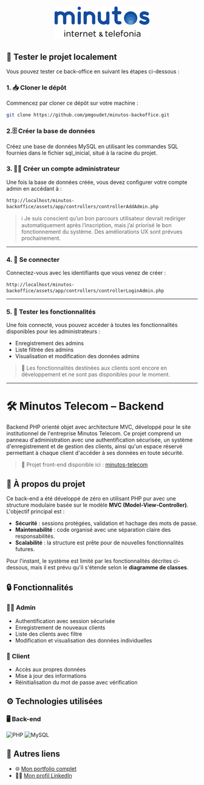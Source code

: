 <h1 align="center">
<img src="assets/img/logo/logo-oficial.png" alt="Logo" width="250px">
</h1>


## 🧪 Tester le projet localement

Vous pouvez tester ce back-office en suivant les étapes ci-dessous :

### 1. 📥 Cloner le dépôt
Commencez par cloner ce dépôt sur votre machine :

```bash
git clone https://github.com/pmgoudet/minutos-backoffice.git
```

### 2.🗄️ Créer la base de données
Créez une base de données MySQL en utilisant les commandes SQL fournies dans le fichier sql_inicial, situé à la racine du projet.

### 3. 🧑‍💻 Créer un compte administrateur
Une fois la base de données créée, vous devez configurer votre compte admin en accédant à :

```arduino
http://localhost/minutos-backoffice/assets/app/controllers/controllerAddAdmin.php
```
> ℹ️ Je suis conscient qu’un bon parcours utilisateur devrait rediriger automatiquement après l’inscription, mais j’ai priorisé le bon fonctionnement du système. Des améliorations UX sont prévues prochainement.

---

### 4. 🔐 Se connecter

Connectez-vous avec les identifiants que vous venez de créer :

```arduino
http://localhost/minutos-backoffice/assets/app/controllers/controllerLoginAdmin.php
```

---

### 5. 🧭 Tester les fonctionnalités

Une fois connecté, vous pouvez accéder à toutes les fonctionnalités disponibles pour les administrateurs :

- Enregistrement des admins  
- Liste filtrée des admins  
- Visualisation et modification des données admins  

> 🚧 Les fonctionnalités destinées aux clients sont encore en développement et ne sont pas disponibles pour le moment.

---



# 🛠️ Minutos Telecom – Backend

Backend PHP orienté objet avec architecture MVC, développé pour le site institutionnel de l'entreprise Minutos Telecom. Ce projet comprend un panneau d'administration avec une authentification sécurisée, un système d'enregistrement et de gestion des clients, ainsi qu'un espace réservé permettant à chaque client d'accéder à ses données en toute sécurité.

> 🔗 Projet front-end disponible ici : [minutos-telecom](https://github.com/pmgoudet/minutos-telecom)

## 📌 À propos du projet

Ce back-end a été développé de zéro en utilisant PHP pur avec une structure modulaire basée sur le modèle **MVC (Model-View-Controller)**. L'objectif principal est :

- **Sécurité** : sessions protégées, validation et hachage des mots de passe.
- **Maintenabilité** : code organisé avec une séparation claire des responsabilités.
- **Scalabilité** : la structure est prête pour de nouvelles fonctionnalités futures.

Pour l'instant, le système est limité par les fonctionnalités décrites ci-dessous, mais il est prévu qu'il s'étende selon le **diagramme de classes**.

## 🔒 Fonctionnalités

### 👨‍💼 Admin
- Authentification avec session sécurisée
- Enregistrement de nouveaux clients
- Liste des clients avec filtre
- Modification et visualisation des données individuelles

### 👤 Client
- Accès aux propres données
- Mise à jour des informations
- Réinitialisation du mot de passe avec vérification

## ⚙️ Technologies utilisées

### 🖥️ Back-end
![PHP](https://img.shields.io/badge/-PHP-777BB4?logo=php&logoColor=white)
![MySQL](https://img.shields.io/badge/-MySQL-4479A1?logo=mysql&logoColor=white)

## 🔗 Autres liens
- 🌐 [Mon portfolio complet](https://pedrogoudet.vercel.app/)
- 🧑‍💼 [Mon profil LinkedIn](https://www.linkedin.com/in/pmgoudet)
